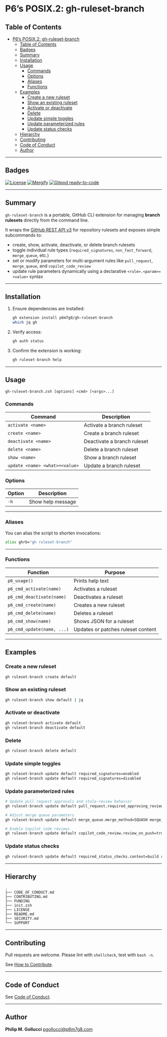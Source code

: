 # P6’s POSIX.2: gh-ruleset-branch

## Table of Contents

- [P6’s POSIX.2: gh-ruleset-branch](#p6s-posix2-gh-ruleset-branch)
  - [Table of Contents](#table-of-contents)
  - [Badges](#badges)
  - [Summary](#summary)
  - [Installation](#installation)
  - [Usage](#usage)
    - [Commands](#commands)
    - [Options](#options)
    - [Aliases](#aliases)
    - [Functions](#functions)
  - [Examples](#examples)
    - [Create a new ruleset](#create-a-new-ruleset)
    - [Show an existing ruleset](#show-an-existing-ruleset)
    - [Activate or deactivate](#activate-or-deactivate)
    - [Delete](#delete)
    - [Update simple toggles](#update-simple-toggles)
    - [Update parameterized rules](#update-parameterized-rules)
    - [Update status checks](#update-status-checks)
  - [Hierarchy](#hierarchy)
  - [Contributing](#contributing)
  - [Code of Conduct](#code-of-conduct)
  - [Author](#author)

---

## Badges

[![License](https://img.shields.io/badge/License-Apache%202.0-yellowgreen.svg)](https://opensource.org/licenses/Apache-2.0)
[![Mergify](https://img.shields.io/endpoint.svg?url=https://gh.mergify.io/badges//gh-ruleset-branch/&style=flat)](https://mergify.io)
[![Gitpod ready-to-code](https://img.shields.io/badge/Gitpod-ready--to--code-blue?logo=gitpod)](https://gitpod.io/#https://github.com//gh-ruleset-branch)

---

## Summary

`gh-ruleset-branch` is a portable, GitHub CLI extension for managing **branch rulesets** directly from the command line.

It wraps the [GitHub REST API v3](https://docs.github.com/en/rest/repos/rules?apiVersion=2022-11-28) for repository rulesets and exposes simple subcommands to:
- create, show, activate, deactivate, or delete branch rulesets
- toggle individual rule types (`required_signatures`, `non_fast_forward`, `merge_queue`, etc.)
- set or modify parameters for multi-argument rules like `pull_request`, `merge_queue`, and `copilot_code_review`
- update rule parameters dynamically using a declarative `<rule>.<param>=<value>` syntax

---

## Installation

1. Ensure dependencies are installed:
   ```bash
   gh extension install p6m7g8/gh-ruleset-branch
   which jq gh
   ```
2. Verify access:
   ```bash
   gh auth status
   ```
3. Confirm the extension is working:
   ```bash
   gh ruleset-branch help
   ```

---

## Usage

```text
gh-ruleset-branch.zsh [options] <cmd> [<args>...]
```

### Commands

| Command | Description |
|----------|-------------|
| `activate <name>` | Activate a branch ruleset |
| `create <name>` | Create a branch ruleset |
| `deactivate <name>` | Deactivate a branch ruleset |
| `delete <name>` | Delete a branch ruleset |
| `show <name>` | Show a branch ruleset |
| `update <name> <what>=<value>` | Update a branch ruleset |

### Options

| Option | Description |
|---------|-------------|
| `-h` | Show help message |

---

### Aliases

You can alias the script to shorten invocations:

```bash
alias ghrb="gh ruleset-branch"
```

---

### Functions

| Function | Purpose |
|-----------|----------|
| `p6_usage()` | Prints help text |
| `p6_cmd_activate(name)` | Activates a ruleset |
| `p6_cmd_deactivate(name)` | Deactivates a ruleset |
| `p6_cmd_create(name)` | Creates a new ruleset |
| `p6_cmd_delete(name)` | Deletes a ruleset |
| `p6_cmd_show(name)` | Shows JSON for a ruleset |
| `p6_cmd_update(name, ...)` | Updates or patches ruleset content |

---

## Examples

### Create a new ruleset

```bash
gh ruleset-branch create default
```

### Show an existing ruleset

```bash
gh ruleset-branch show default | jq
```

### Activate or deactivate

```bash
gh ruleset-branch activate default
gh ruleset-branch deactivate default
```

### Delete

```bash
gh ruleset-branch delete default
```

### Update simple toggles

```bash
gh ruleset-branch update default required_signatures=enabled
gh ruleset-branch update default required_signatures=disabled
```

### Update parameterized rules

```bash
# Update pull request approvals and stale-review behavior
gh ruleset-branch update default pull_request.required_approving_review_count=2 pull_request.dismiss_stale_reviews_on_push=true

# Adjust merge queue parameters
gh ruleset-branch update default merge_queue.merge_method=SQUASH merge_queue.check_response_timeout_minutes=7

# Enable Copilot code reviews
gh ruleset-branch update default copilot_code_review.review_on_push=true copilot_code_review.review_draft_pull_requests=true
```

### Update status checks

```bash
gh ruleset-branch update default required_status_checks.context=build required_status_checks.integration_id=15368
```

---

## Hierarchy

```text
.
├── CODE_OF_CONDUCT.md
├── CONTRIBUTING.md
├── FUNDING
├── init.zsh
├── LICENSE
├── README.md
├── SECURITY.md
└── SUPPORT
```

---

## Contributing

Pull requests are welcome.
Please lint with `shellcheck`, test with `bash -n`.

See [How to Contribute](https://github.com//.github/blob/main/CONTRIBUTING.md).

---

## Code of Conduct

See [Code of Conduct](https://github.com//.github/blob/main/CODE_OF_CONDUCT.md).

---

## Author

**Philip M. Gollucci** <pgollucci@p6m7g8.com>
